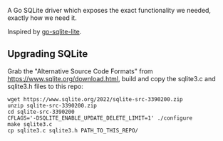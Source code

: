 A Go SQLite driver which exposes the exact functionality we needed, exactly how we need it.

Inspired by [go-sqlite-lite](https://github.com/bvinc/go-sqlite-lite).

## Upgrading SQLite

Grab the "Alternative Source Code Formats" from https://www.sqlite.org/download.html, build and copy the sqlite3.c and sqlite3.h files to this repo:

```
wget https://www.sqlite.org/2022/sqlite-src-3390200.zip
unzip sqlite-src-3390200.zip 
cd sqlite-src-3390200
CFLAGS='-DSQLITE_ENABLE_UPDATE_DELETE_LIMIT=1' ./configure
make sqlite3.c
cp sqlite3.c sqlite3.h PATH_TO_THIS_REPO/
```
